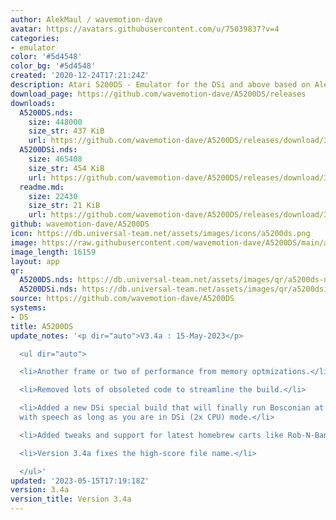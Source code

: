 ```yaml
---
author: AlekMaul / wavemotion-dave
avatar: https://avatars.githubusercontent.com/u/75039837?v=4
categories:
- emulator
color: '#5d4548'
color_bg: '#5d4548'
created: '2020-12-24T17:21:24Z'
description: Atari 5200DS - Emulator for the DSi and above based on Alekmaul's work
download_page: https://github.com/wavemotion-dave/A5200DS/releases
downloads:
  A5200DS.nds:
    size: 448000
    size_str: 437 KiB
    url: https://github.com/wavemotion-dave/A5200DS/releases/download/3.4a/A5200DS.nds
  A5200DSi.nds:
    size: 465408
    size_str: 454 KiB
    url: https://github.com/wavemotion-dave/A5200DS/releases/download/3.4a/A5200DSi.nds
  readme.md:
    size: 22430
    size_str: 21 KiB
    url: https://github.com/wavemotion-dave/A5200DS/releases/download/3.4a/readme.md
github: wavemotion-dave/A5200DS
icon: https://db.universal-team.net/assets/images/icons/a5200ds.png
image: https://raw.githubusercontent.com/wavemotion-dave/A5200DS/main/arm9/gfx/bgTop.png
image_length: 16159
layout: app
qr:
  A5200DS.nds: https://db.universal-team.net/assets/images/qr/a5200ds-nds.png
  A5200DSi.nds: https://db.universal-team.net/assets/images/qr/a5200dsi-nds.png
source: https://github.com/wavemotion-dave/A5200DS
systems:
- DS
title: A5200DS
update_notes: '<p dir="auto">V3.4a : 15-May-2023</p>

  <ul dir="auto">

  <li>Another frame or two of performance from memory optmizations.</li>

  <li>Removed lots of obsoleted code to streamline the build.</li>

  <li>Added a new DSi special build that will finally run Bosconian at full speed
  with speech as long as you are in DSi (2x CPU) mode.</li>

  <li>Added tweaks and support for latest homebrew carts like Rob-N-Banks.</li>

  <li>Version 3.4a fixes the high-score file name.</li>

  </ul>'
updated: '2023-05-15T17:19:18Z'
version: 3.4a
version_title: Version 3.4a
---
```

